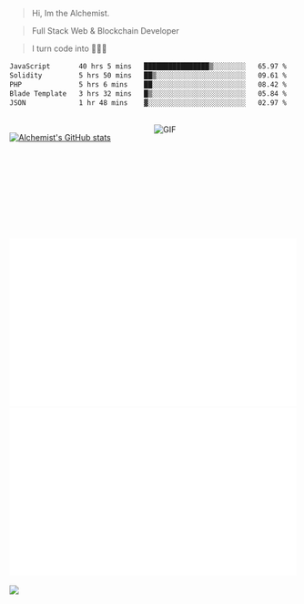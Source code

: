 > Hi, Im the Alchemist.

> Full Stack Web & Blockchain Developer

> I turn code into 💎💎💎

<!--START_SECTION:waka-->
```text
JavaScript       40 hrs 5 mins   ████████████████▒░░░░░░░░   65.97 % 
Solidity         5 hrs 50 mins   ██▒░░░░░░░░░░░░░░░░░░░░░░   09.61 % 
PHP              5 hrs 6 mins    ██░░░░░░░░░░░░░░░░░░░░░░░   08.42 % 
Blade Template   3 hrs 32 mins   █▒░░░░░░░░░░░░░░░░░░░░░░░   05.84 % 
JSON             1 hr 48 mins    ▓░░░░░░░░░░░░░░░░░░░░░░░░   02.97 % 
```
<!--END_SECTION:waka-->


<br />

<img align="right" alt="GIF" src="https://user-images.githubusercontent.com/5355808/139111924-210cc6fa-9fb1-4dac-929d-6324a5836a92.gif" width="250" height="200" />

[![Alchemist's GitHub stats](https://github-readme-stats.vercel.app/api?username=DrMaxis&show_icons=true&theme=outrun&count_private=true)](#)

![](https://raw.githubusercontent.com/DrMaxis/github-stats-transparent/output/generated/overview.svg)
![](https://raw.githubusercontent.com/DrMaxis/github-stats-transparent/output/generated/languages.svg)

 
<a href="https://count.getloli.com/"><img src="https://count.getloli.com/get/@:maxis-the-alchemist?theme=rule34"></a>
<!-- https://count.getloli.com/get/@alchemist?theme=rule34 -->
<br>



